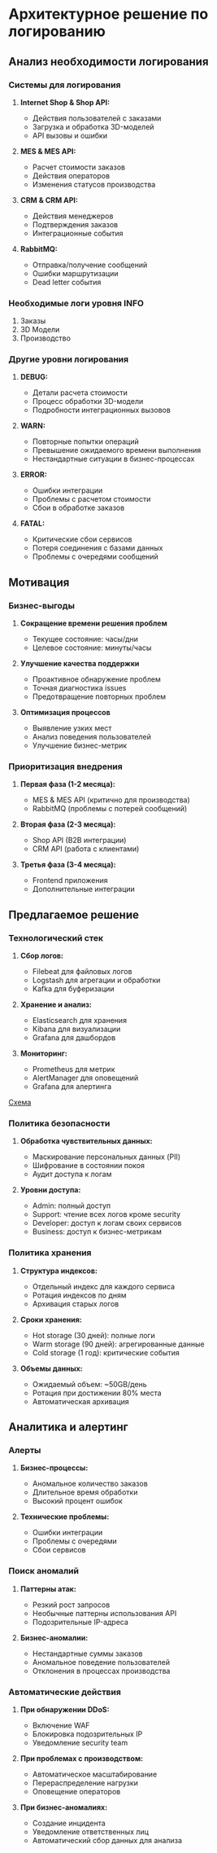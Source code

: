 # Архитектурное решение по логированию

## Анализ необходимости логирования

### Системы для логирования

1. **Internet Shop & Shop API:**
   - Действия пользователей с заказами
   - Загрузка и обработка 3D-моделей
   - API вызовы и ошибки

2. **MES & MES API:**
   - Расчет стоимости заказов
   - Действия операторов
   - Изменения статусов производства

3. **CRM & CRM API:**
   - Действия менеджеров
   - Подтверждения заказов
   - Интеграционные события

4. **RabbitMQ:**
   - Отправка/получение сообщений
   - Ошибки маршрутизации
   - Dead letter события

### Необходимые логи уровня INFO

1. Заказы
2. 3D Модели
3. Производство


### Другие уровни логирования

1. **DEBUG:**
   - Детали расчета стоимости
   - Процесс обработки 3D-модели
   - Подробности интеграционных вызовов

2. **WARN:**
   - Повторные попытки операций
   - Превышение ожидаемого времени выполнения
   - Нестандартные ситуации в бизнес-процессах

3. **ERROR:**
   - Ошибки интеграции
   - Проблемы с расчетом стоимости
   - Сбои в обработке заказов

4. **FATAL:**
   - Критические сбои сервисов
   - Потеря соединения с базами данных
   - Проблемы с очередями сообщений

## Мотивация

### Бизнес-выгоды
1. **Сокращение времени решения проблем**
   - Текущее состояние: часы/дни
   - Целевое состояние: минуты/часы

2. **Улучшение качества поддержки**
   - Проактивное обнаружение проблем
   - Точная диагностика issues
   - Предотвращение повторных проблем

3. **Оптимизация процессов**
   - Выявление узких мест
   - Анализ поведения пользователей
   - Улучшение бизнес-метрик

### Приоритизация внедрения

1. **Первая фаза (1-2 месяца):**
   - MES & MES API (критично для производства)
   - RabbitMQ (проблемы с потерей сообщений)

2. **Вторая фаза (2-3 месяца):**
   - Shop API (B2B интеграции)
   - CRM API (работа с клиентами)

3. **Третья фаза (3-4 месяца):**
   - Frontend приложения
   - Дополнительные интеграции

## Предлагаемое решение

### Технологический стек

1. **Сбор логов:**
   - Filebeat для файловых логов
   - Logstash для агрегации и обработки
   - Kafka для буферизации

2. **Хранение и анализ:**
   - Elasticsearch для хранения
   - Kibana для визуализации
   - Grafana для дашбордов

3. **Мониторинг:**
   - Prometheus для метрик
   - AlertManager для оповещений
   - Grafana для алертинга

[Схема](jewerly_c4_model.drawio)

### Политика безопасности

1. **Обработка чувствительных данных:**
   - Маскирование персональных данных (PII)
   - Шифрование в состоянии покоя
   - Аудит доступа к логам

2. **Уровни доступа:**
   - Admin: полный доступ
   - Support: чтение всех логов кроме security
   - Developer: доступ к логам своих сервисов
   - Business: доступ к бизнес-метрикам

### Политика хранения

1. **Структура индексов:**
   - Отдельный индекс для каждого сервиса
   - Ротация индексов по дням
   - Архивация старых логов

2. **Сроки хранения:**
   - Hot storage (30 дней): полные логи
   - Warm storage (90 дней): агрегированные данные
   - Cold storage (1 год): критические события

3. **Объемы данных:**
   - Ожидаемый объем: ~50GB/день
   - Ротация при достижении 80% места
   - Автоматическая архивация

## Аналитика и алертинг

### Алерты

1. **Бизнес-процессы:**
   - Аномальное количество заказов
   - Длительное время обработки
   - Высокий процент ошибок

2. **Технические проблемы:**
   - Ошибки интеграции
   - Проблемы с очередями
   - Сбои сервисов

### Поиск аномалий

1. **Паттерны атак:**
   - Резкий рост запросов
   - Необычные паттерны использования API
   - Подозрительные IP-адреса

2. **Бизнес-аномалии:**
   - Нестандартные суммы заказов
   - Аномальное поведение пользователей
   - Отклонения в процессах производства

### Автоматические действия

1. **При обнаружении DDoS:**
   - Включение WAF
   - Блокировка подозрительных IP
   - Уведомление security team

2. **При проблемах с производством:**
   - Автоматическое масштабирование
   - Перераспределение нагрузки
   - Оповещение операторов

3. **При бизнес-аномалиях:**
   - Создание инцидента
   - Уведомление ответственных лиц
   - Автоматический сбор данных для анализа